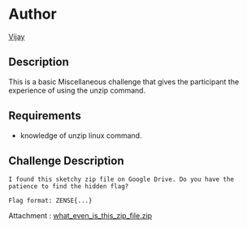 # Author

[Vijay](https://github.com/vijay-jaisankar)

## Description

This is a basic Miscellaneous challenge that gives the participant the experience of using the unzip command.
## Requirements

- knowledge of unzip linux command.

## Challenge Description

```
I found this sketchy zip file on Google Drive. Do you have the patience to find the hidden flag?

Flag format: ZENSE{...}
```

Attachment : 
[what_even_is_this_zip_file.zip](https://drive.google.com/file/d/1JDr0dlaZbHk5LUMRhEQ2UBWMEo2rQ2H0/view?usp=sharing)